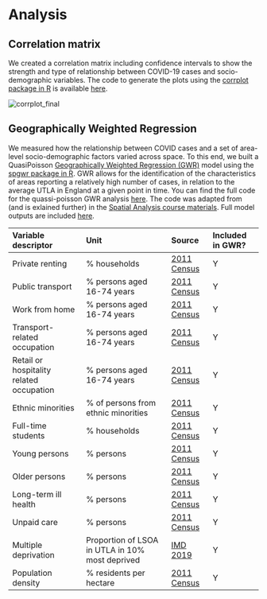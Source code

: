 # Analysis

## Correlation matrix

We created a correlation matrix including confidence intervals to show the strength and type of relationship between COVID-19 cases and socio-demographic variables. The code to generate the plots using the [corrplot package in R](https://cran.r-project.org/web/packages/corrplot/vignettes/corrplot-intro.html) is available [here](https://github.com/fcorowe/covid19_hi/blob/main/analysis/gwr.rmd).

![corrplot_final](https://user-images.githubusercontent.com/57355504/101774269-c6abc600-3ae5-11eb-9fda-07eff5288653.jpg)

## Geographically Weighted Regression

We measured how the relationship between COVID cases and a set of area-level socio-demographic factors varied across space. To this end, we built a QuasiPoisson [Geographically Weighted Regression (GWR)](https://rss.onlinelibrary.wiley.com/doi/abs/10.1111/1467-9884.00145) model using the [spgwr package in R](https://cran.r-project.org/web/packages/spgwr/index.html). GWR allows for the identification of the characteristics of areas reporting a relatively high number of cases, in relation to the average UTLA in England at a given point in time. You can find the full code for the quassi-poisson GWR analysis [here](https://github.com/fcorowe/covid19_hi/blob/main/analysis/gwr.rmd). The code was adapted from (and is exlained further) in the [Spatial Analysis course materials](https://gdsl-ul.github.io/san/geographically-weighted-regression.html). Full model outputs are included [here](https://github.com/fcorowe/covid19_hi/blob/main/analysis/gwrmodeloutputs.pdf).

Variable  descriptor   | Unit                  | Source               | Included in GWR? |
:---------------------- | :--------------------- | :--------------------  | :-------------------- |
Private renting        | % households          | [2011 Census](https://www.nomisweb.co.uk/census/2011)| Y
Public transport       | % persons aged 16-74 years | [2011 Census](https://www.nomisweb.co.uk/census/2011)| Y
Work from home | % persons aged 16-74 years | [2011 Census](https://www.nomisweb.co.uk/census/2011)| Y
Transport-related occupation | % persons aged 16-74 years | [2011 Census](https://www.nomisweb.co.uk/census/2011)| Y
Retail or hospitality related occupation | % persons aged 16-74 years | [2011 Census](https://www.nomisweb.co.uk/census/2011)| Y
Ethnic minorities      | % of persons from ethnic minorities | [2011 Census](https://www.nomisweb.co.uk/census/2011)| Y
Full-time students     | % households          | [2011 Census](https://www.nomisweb.co.uk/census/2011)| Y
Young persons          | % persons             | [2011 Census](https://www.nomisweb.co.uk/census/2011)| Y
Older persons          | % persons             | [2011 Census](https://www.nomisweb.co.uk/census/2011)| Y
Long-term ill health   | % persons             | [2011 Census](https://www.nomisweb.co.uk/census/2011)| Y
Unpaid care            | % persons             | [2011 Census](https://www.nomisweb.co.uk/census/2011)| Y
Multiple deprivation   | Proportion of LSOA in UTLA in 10% most deprived | [IMD 2019](https://www.gov.uk/government/statistics/english-indices-of-deprivation-2019)| Y
Population density | % residents per hectare | [2011 Census](https://www.nomisweb.co.uk/census/2011)| Y

